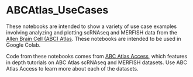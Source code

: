 # ABCAtlas_UseCases
These notebooks are intended to show a variety of use case examples involving analyzing and plotting scRNAseq and MERFISH data from the [Allen Brain Cell (ABC) Atlas](https://portal.brain-map.org/atlases-and-data/bkp/abc-atlas). These notebooks are intended to be used in Google Colab.

Code from these notebooks comes from [ABC Atlas Access](https://alleninstitute.github.io/abc_atlas_access/intro.html), which features in depth tutorials on ABC Atlas scRNAseq and MERFISH datasets. Use ABC Atlas Access to learn more about each of the datasets.

